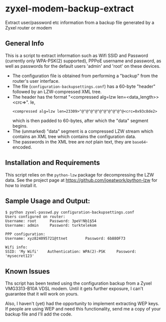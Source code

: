 # zyxel-modem-backup-extract
Extract user/password etc information from a backup file generated by a Zyxel router or modem

## General Info
This is a script to extract information such as Wifi SSID and Password (currently only WPA-PSK(2) supported), PPPoE username and password, as well as passwords for the default users 'admin' and 'root' on these devices.

- The configuration file is obtained from performing a "backup" from the router's user interface.
- The file (`configuration-backupsettings.conf`) has a 60-byte "header" followed by an LZW-compressed XML tree.
- The header has the format "<compressed alg=lzw len=<data_length>> <crc=<hexadecimal crc value>>". Ie,
    ```
  <compressed alg=lzw len=23309>^@^@^@^@^@^@^@^@^@^@<crc=0x93c8de2>
    ```
   which is then padded to 60-bytes, after which the "data" segment begins.
- The (unmarked) "data" segment is a compressed LZW stream which contains an XML tree which contains the configuration data.
- The passwords in the XML tree are *not* plain text, they are `base64`-encoded.


## Installation and Requirements

This script relies on the `python-lzw` package for decompressing the LZW data. See the project page at https://github.com/joeatwork/python-lzw for how to install it.

## Sample Usage and Output:
```
$ python zyxel-passwd.py configuration-backupsettings.conf
Users configured on router:
Username: root		Password: 3peV!Nb1$54
Username: admin		Password: turktelekom

PPP configuration:
Username: xyz824095721@ttnet		Password: 6b88OF73

Wifi info:
SSID: 'My Wifi'    Authentication: WPA(2)-PSK     Password: 'mysecret123'

```
## Known Issues

Ths script has been tested using the configuration backup from a Zyxel VMG3313-B10A VDSL modem. Until it gets further exposure, I can't guarantee that it will work on yours.

Also, I haven't (yet) had the opportunity to implement extracting WEP keys. If people are using WEP and need this functionality, send me a copy of your backup file and I'll add the code.
